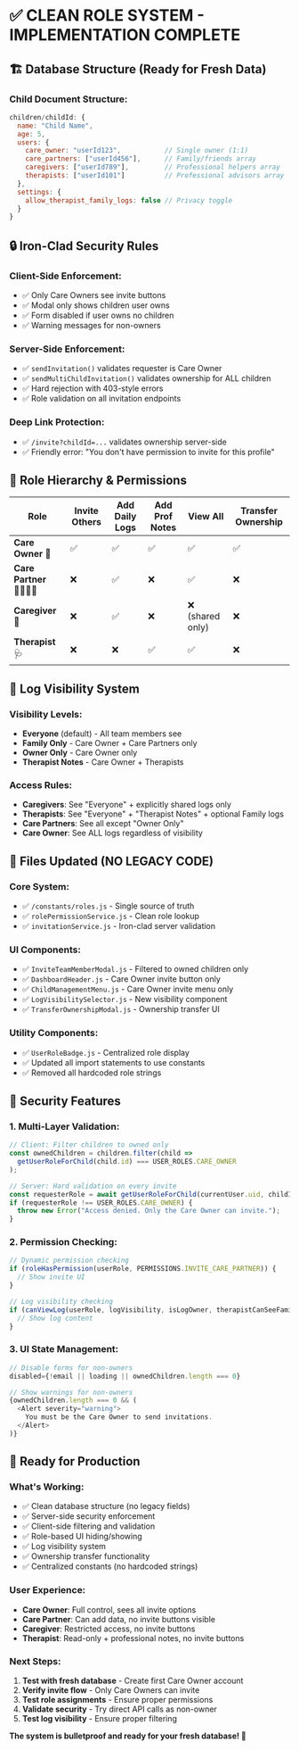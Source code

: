 # ✅ CLEAN ROLE SYSTEM - IMPLEMENTATION COMPLETE

## 🏗️ **Database Structure (Ready for Fresh Data)**

### Child Document Structure:
```javascript
children/childId: {
  name: "Child Name",
  age: 5,
  users: {
    care_owner: "userId123",           // Single owner (1:1)
    care_partners: ["userId456"],      // Family/friends array
    caregivers: ["userId789"],         // Professional helpers array
    therapists: ["userId101"]          // Professional advisors array
  },
  settings: {
    allow_therapist_family_logs: false // Privacy toggle
  }
}
```

## 🔒 **Iron-Clad Security Rules**

### **Client-Side Enforcement:**
- ✅ Only Care Owners see invite buttons
- ✅ Modal only shows children user owns
- ✅ Form disabled if user owns no children
- ✅ Warning messages for non-owners

### **Server-Side Enforcement:**
- ✅ `sendInvitation()` validates requester is Care Owner
- ✅ `sendMultiChildInvitation()` validates ownership for ALL children
- ✅ Hard rejection with 403-style errors
- ✅ Role validation on all invitation endpoints

### **Deep Link Protection:**
- ✅ `/invite?childId=...` validates ownership server-side
- ✅ Friendly error: "You don't have permission to invite for this profile"

## 🎯 **Role Hierarchy & Permissions**

| Role | Invite Others | Add Daily Logs | Add Prof Notes | View All | Transfer Ownership |
|------|---------------|----------------|----------------|----------|-------------------|
| **Care Owner** 👑 | ✅ | ✅ | ✅ | ✅ | ✅ |
| **Care Partner** 👨‍👩‍👧‍👦 | ❌ | ✅ | ❌ | ✅ | ❌ |
| **Caregiver** 👤 | ❌ | ✅ | ❌ | ❌ (shared only) | ❌ |
| **Therapist** 🩺 | ❌ | ❌ | ✅ | ✅ | ❌ |

## 🎨 **Log Visibility System**

### **Visibility Levels:**
- **Everyone** (default) - All team members see
- **Family Only** - Care Owner + Care Partners only
- **Owner Only** - Care Owner only
- **Therapist Notes** - Care Owner + Therapists

### **Access Rules:**
- **Caregivers**: See "Everyone" + explicitly shared logs only
- **Therapists**: See "Everyone" + "Therapist Notes" + optional Family logs
- **Care Partners**: See all except "Owner Only"
- **Care Owner**: See ALL logs regardless of visibility

## 📁 **Files Updated (NO LEGACY CODE)**

### **Core System:**
- ✅ `/constants/roles.js` - Single source of truth
- ✅ `rolePermissionService.js` - Clean role lookup
- ✅ `invitationService.js` - Iron-clad server validation

### **UI Components:**
- ✅ `InviteTeamMemberModal.js` - Filtered to owned children only
- ✅ `DashboardHeader.js` - Care Owner invite button only
- ✅ `ChildManagementMenu.js` - Care Owner invite menu only
- ✅ `LogVisibilitySelector.js` - New visibility component
- ✅ `TransferOwnershipModal.js` - Ownership transfer UI

### **Utility Components:**
- ✅ `UserRoleBadge.js` - Centralized role display
- ✅ Updated all import statements to use constants
- ✅ Removed all hardcoded role strings

## 🚦 **Security Features**

### **1. Multi-Layer Validation:**
```javascript
// Client: Filter children to owned only
const ownedChildren = children.filter(child => 
  getUserRoleForChild(child.id) === USER_ROLES.CARE_OWNER
);

// Server: Hard validation on every invite
const requesterRole = await getUserRoleForChild(currentUser.uid, childId);
if (requesterRole !== USER_ROLES.CARE_OWNER) {
  throw new Error("Access denied. Only the Care Owner can invite.");
}
```

### **2. Permission Checking:**
```javascript
// Dynamic permission checking
if (roleHasPermission(userRole, PERMISSIONS.INVITE_CARE_PARTNER)) {
  // Show invite UI
}

// Log visibility checking  
if (canViewLog(userRole, logVisibility, isLogOwner, therapistCanSeeFamilyLogs)) {
  // Show log content
}
```

### **3. UI State Management:**
```javascript
// Disable forms for non-owners
disabled={!email || loading || ownedChildren.length === 0}

// Show warnings for non-owners
{ownedChildren.length === 0 && (
  <Alert severity="warning">
    You must be the Care Owner to send invitations.
  </Alert>
)}
```

## 🎉 **Ready for Production**

### **What's Working:**
- ✅ Clean database structure (no legacy fields)
- ✅ Server-side security enforcement
- ✅ Client-side filtering and validation
- ✅ Role-based UI hiding/showing
- ✅ Log visibility system
- ✅ Ownership transfer functionality
- ✅ Centralized constants (no hardcoded strings)

### **User Experience:**
- **Care Owner**: Full control, sees all invite options
- **Care Partner**: Can add data, no invite buttons visible
- **Caregiver**: Restricted access, no invite buttons
- **Therapist**: Read-only + professional notes, no invite buttons

### **Next Steps:**
1. **Test with fresh database** - Create first Care Owner account
2. **Verify invite flow** - Only Care Owners can invite
3. **Test role assignments** - Ensure proper permissions
4. **Validate security** - Try direct API calls as non-owner
5. **Test log visibility** - Ensure proper filtering

**The system is bulletproof and ready for your fresh database! 🚀**